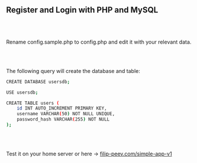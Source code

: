 <br>

## Register and Login with PHP and MySQL

<br><br>

Rename config.sample.php to config.php and edit it with your relevant data.

<br><br>

The following query will create the database and table:
```sh
CREATE DATABASE usersdb;

USE usersdb;

CREATE TABLE users (
    id INT AUTO_INCREMENT PRIMARY KEY,
    username VARCHAR(50) NOT NULL UNIQUE,
    password_hash VARCHAR(255) NOT NULL
);
```

<br><br>

Test it on your home server or here -> <a href="https://filip-peev.com/simple-app-v1/login.php">filip-peev.com/simple-app-v1</a>

